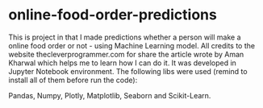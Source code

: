 # online-food-order-predictions
This is project in that I made predictions whether a person will make a online food order or not - using Machine Learning model. 
All credits to the website thecleverprogrammer.com for share the article wrote by Aman Kharwal which helps me to learn how I can do it.
It was developed in Jupyter Notebook environment.
The following libs were used (remind to install all of them before run the code):

Pandas, Numpy, Plotly, Matplotlib, Seaborn and Scikit-Learn.
